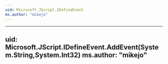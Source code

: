 ```yaml
---
uid: Microsoft.JScript.IDefineEvent
ms.author: "mikejo"
---
```


---
uid: Microsoft.JScript.IDefineEvent.AddEvent(System.String,System.Int32)
ms.author: "mikejo"
---
